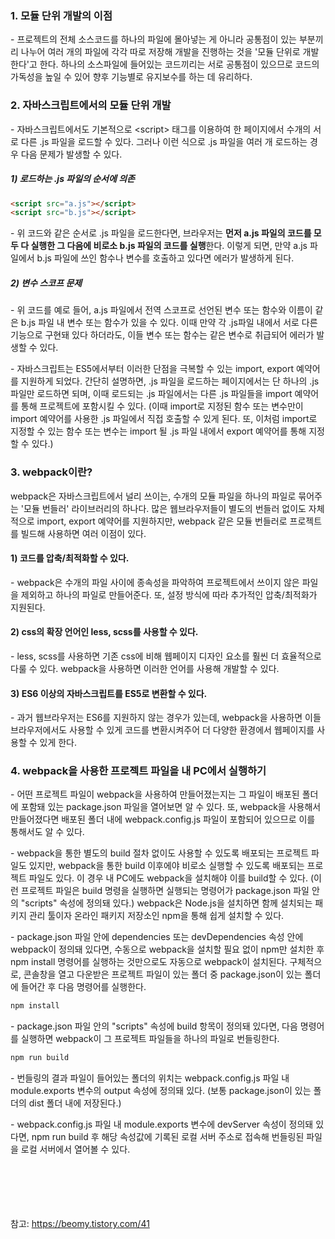 ### 1. 모듈 단위 개발의 이점

\- 프로젝트의 전체 소스코드를 하나의 파일에 몰아넣는 게 아니라 공통점이 있는 부분끼리 나누어 여러 개의 파일에 각각 따로 저장해 개발을 진행하는 것을 '모듈 단위로 개발한다'고 한다. 하나의 소스파일에 들어있는 코드끼리는 서로 공통점이 있으므로 코드의 가독성을 높일 수 있어 향후 기능별로 유지보수를 하는 데 유리하다. 


### 2. 자바스크립트에서의 모듈 단위 개발

\- 자바스크립트에서도 기본적으로 \<script> 태그를 이용하여 한 페이지에서 수개의 서로 다른 .js 파일을 로드할 수 있다. 그러나 이런 식으로 .js 파일을 여러 개 로드하는 경우 다음 문제가 발생할 수 있다.

##### 1) 로드하는 .js 파일의 순서에 의존
```HTML
<script src="a.js"></script>
<script src="b.js"></script>
```
\- 위 코드와 같은 순서로 .js 파일을 로드한다면, 브라우저는 **먼저 a.js 파일의 코드를 모두 다 실행한 그 다음에 비로소 b.js 파일의 코드를 실행**한다. 이렇게 되면, 만약 a.js 파일에서 b.js 파일에 쓰인 함수나 변수를 호출하고 있다면 에러가 발생하게 된다.

##### 2) 변수 스코프 문제

\- 위 코드를 예로 들어, a.js 파일에서 전역 스코프로 선언된 변수 또는 함수와 이름이 같은 b.js 파일 내 변수 또는 함수가 있을 수 있다. 이때 만약 각 .js파일 내에서 서로 다른 기능으로 구현돼 있다 하더라도, 이들 변수 또는 함수는 같은 변수로 취급되어 에러가 발생할 수 있다.


\- 자바스크립트는 ES5에서부터 이러한 단점을 극복할 수 있는 import, export 예약어를 지원하게 되었다. 간단히 설명하면, .js 파일을 로드하는 페이지에서는 단 하나의 .js 파일만 로드하면 되며, 이때 로드되는 .js 파일에서는 다른 .js 파일들을 import 예약어를 통해 프로젝트에 포함시킬 수 있다. (이때 import로 지정된 함수 또는 변수만이 import 예약어를 사용한 .js 파일에서 직접 호출할 수 있게 된다. 또, 이처럼 import로 지정할 수 있는 함수 또는 변수는 import 될 .js 파일 내에서 export 예약어를 통해 지정할 수 있다.)


### 3. webpack이란?

webpack은 자바스크립트에서 널리 쓰이는, 수개의 모듈 파일을 하나의 파일로 묶어주는 '모듈 번들러' 라이브러리의 하나다. 많은 웹브라우저들이 별도의 번들러 없이도 자체적으로 import, export 예약어를 지원하지만, webpack 같은 모듈 번들러로 프로젝트를 빌드해 사용하면 여러 이점이 있다. 

#### 1) 코드를 압축/최적화할 수 있다.

\- webpack은 수개의 파일 사이에 종속성을 파악하여 프로젝트에서 쓰이지 않은 파일을 제외하고 하나의 파일로 만들어준다. 또, 설정 방식에 따라 추가적인 압축/최적화가 지원된다.

#### 2) css의 확장 언어인 less, scss를 사용할 수 있다.

\- less, scss를 사용하면 기존 css에 비해 웹페이지 디자인 요소를 훨씬 더 효율적으로 다룰 수 있다. webpack을 사용하면 이러한 언어를 사용해 개발할 수 있다.

#### 3) ES6 이상의 자바스크립트를 ES5로 변환할 수 있다.

\- 과거 웹브라우저는 ES6를 지원하지 않는 경우가 있는데, webpack을 사용하면 이들 브라우저에서도 사용할 수 있게 코드를 변환시켜주어 더 다양한 환경에서 웹페이지를 사용할 수 있게 한다.


### 4. webpack을 사용한 프로젝트 파일을 내 PC에서 실행하기

\- 어떤 프로젝트 파일이 webpack을 사용하여 만들어졌는지는 그 파일이 배포된 폴더에 포함돼 있는 package.json 파일을 열어보면 알 수 있다. 또, webpack을 사용해서 만들어졌다면 배포된 폴더 내에 webpack.config.js 파일이 포함되어 있으므로 이를 통해서도 알 수 있다.

\- webpack을 통한 별도의 build 절차 없이도 사용할 수 있도록 배포되는 프로젝트 파일도 있지만, webpack을 통한 build 이후에야 비로소 실행할 수 있도록 배포되는 프로젝트 파일도 있다. 이 경우 내 PC에도 webpack을 설치해야 이를 build할 수 있다. (이런 프로젝트 파일은 build 명령을 실행하면 실행되는 명령어가 package.json 파일 안의 "scripts" 속성에 정의돼 있다.) webpack은 Node.js을 설치하면 함께 설치되는 패키지 관리 툴이자 온라인 패키지 저장소인 npm을 통해 쉽게 설치할 수 있다.

\- package.json 파일 안에 dependencies 또는 devDependencies 속성 안에 webpack이 정의돼 있다면, 수동으로 webpack을 설치할 필요 없이 npm만 설치한 후 npm install 명령어를 실행하는 것만으로도 자동으로 webpack이 설치된다. 구체적으로, 콘솔창을 열고 다운받은 프로젝트 파일이 있는 폴더 중 package.json이 있는 폴더에 들어간 후 다음 명령어를 실행한다.
```HTML
npm install
```

\- package.json 파일 안의 "scripts" 속성에 build 항목이 정의돼 있다면, 다음 명령어를 실행하면 webpack이 그 프로젝트 파일들을 하나의 파일로 번들링한다.
```HTML
npm run build
```

\- 번들링의 결과 파일이 들어있는 폴더의 위치는 webpack.config.js 파일 내 module.exports 변수의 output 속성에 정의돼 있다. (보통 package.json이 있는 폴더의 dist 폴더 내에 저장된다.)

\- webpack.config.js 파일 내 module.exports 변수에 devServer 속성이 정의돼 있다면, npm run build 후 해당 속성값에 기록된 로컬 서버 주소로 접속해 번들링된 파일을 로컬 서버에서 열어볼 수 있다.

<br><br><br><br><br>
참고: https://beomy.tistory.com/41
